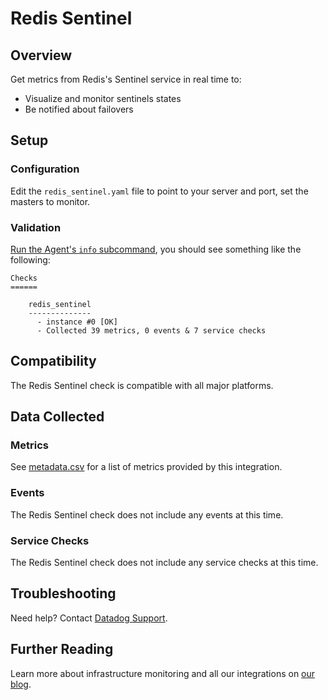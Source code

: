 # Redis Sentinel

## Overview

Get metrics from Redis's Sentinel service in real time to:

* Visualize and monitor sentinels states
* Be notified about failovers

## Setup

### Configuration

Edit the `redis_sentinel.yaml` file to point to your server and port, set the masters to monitor.

### Validation

[Run the Agent's `info` subcommand](https://docs.datadoghq.com/agent/faq/agent-status-and-information/), you should see something like the following:

    Checks
    ======

        redis_sentinel
        --------------
          - instance #0 [OK]
          - Collected 39 metrics, 0 events & 7 service checks

## Compatibility

The Redis Sentinel check is compatible with all major platforms.

## Data Collected
### Metrics
See [metadata.csv](https://github.com/DataDog/integrations-extras/blob/master/redis_sentinel/metadata.csv) for a list of metrics provided by this integration.

### Events
The Redis Sentinel check does not include any events at this time.

### Service Checks
The Redis Sentinel check does not include any service checks at this time.

## Troubleshooting
Need help? Contact [Datadog Support](http://docs.datadoghq.com/help/).

## Further Reading

Learn more about infrastructure monitoring and all our integrations on [our blog](https://www.datadoghq.com/blog/).